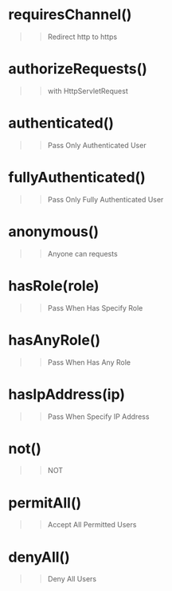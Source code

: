 # requiresChannel()

>> Redirect http to https

# authorizeRequests()

>> with HttpServletRequest

# authenticated()

>> Pass Only Authenticated User

# fullyAuthenticated()

>> Pass Only Fully Authenticated User

# anonymous()

>> Anyone can requests

# hasRole(role)

>> Pass When Has Specify Role

# hasAnyRole()

>> Pass When Has Any Role

# hasIpAddress(ip)

>> Pass When Specify IP Address

# not()

>> NOT

# permitAll()

>> Accept All Permitted Users

# denyAll()

>> Deny All Users
